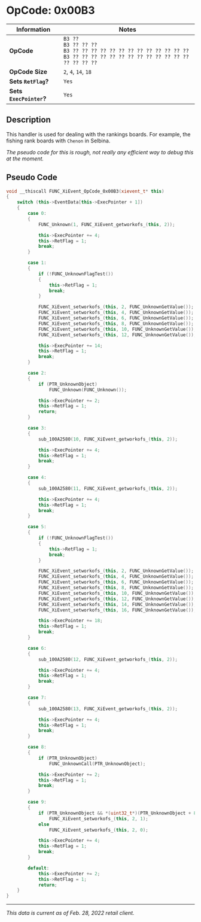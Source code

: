 # OpCode: 0x00B3

| Information               | Notes |
|---                        |---    |
| **OpCode**                | `B3 ??` <br> `B3 ?? ?? ??` <br> `B3 ?? ?? ?? ?? ?? ?? ?? ?? ?? ?? ?? ?? ??` <br> `B3 ?? ?? ?? ?? ?? ?? ?? ?? ?? ?? ?? ?? ?? ?? ?? ?? ??` |
| **OpCode Size**           | `2`, `4`, `14`, `18` |
| **Sets `RetFlag`?**       | `Yes` |
| **Sets `ExecPointer`?**   | `Yes` |

## Description

This handler is used for dealing with the rankings boards. For example, the fishing rank boards with `Chenon` in Selbina.

_The pseudo code for this is rough, not really any efficient way to debug this at the moment._

## Pseudo Code

```cpp
void __thiscall FUNC_XiEvent_OpCode_0x00B3(xievent_t* this)
{
    switch (this->EventData[this->ExecPointer + 1])
    {
        case 0:
        {
            FUNC_Unknown(1, FUNC_XiEvent_getworkofs_(this, 2));

            this->ExecPointer += 4;
            this->RetFlag = 1;
            break;
        }

        case 1:
        {
            if (!FUNC_UnknownFlagTest())
            {
                this->RetFlag = 1;
                break;
            }

            FUNC_XiEvent_setworkofs_(this, 2, FUNC_UnknownGetValue());
            FUNC_XiEvent_setworkofs_(this, 4, FUNC_UnknownGetValue());
            FUNC_XiEvent_setworkofs_(this, 6, FUNC_UnknownGetValue());
            FUNC_XiEvent_setworkofs_(this, 8, FUNC_UnknownGetValue());
            FUNC_XiEvent_setworkofs_(this, 10, FUNC_UnknownGetValue());
            FUNC_XiEvent_setworkofs_(this, 12, FUNC_UnknownGetValue());

            this->ExecPointer += 14;
            this->RetFlag = 1;
            break;
        }

        case 2:
        {
            if (PTR_UnknownObject)
                FUNC_Unknown(FUNC_Unknown());

            this->ExecPointer += 2;
            this->RetFlag = 1;
            return;
        }

        case 3:
        {
            sub_100A2580(10, FUNC_XiEvent_getworkofs_(this, 2));

            this->ExecPointer += 4;
            this->RetFlag = 1;
            break;
        }

        case 4:
        {
            sub_100A2580(11, FUNC_XiEvent_getworkofs_(this, 2));

            this->ExecPointer += 4;
            this->RetFlag = 1;
            break;
        }

        case 5:
        {
            if (!FUNC_UnknownFlagTest())
            {
                this->RetFlag = 1;
                break;
            }

            FUNC_XiEvent_setworkofs_(this, 2, FUNC_UnknownGetValue());
            FUNC_XiEvent_setworkofs_(this, 4, FUNC_UnknownGetValue());
            FUNC_XiEvent_setworkofs_(this, 6, FUNC_UnknownGetValue());
            FUNC_XiEvent_setworkofs_(this, 8, FUNC_UnknownGetValue());
            FUNC_XiEvent_setworkofs_(this, 10, FUNC_UnknownGetValue());
            FUNC_XiEvent_setworkofs_(this, 12, FUNC_UnknownGetValue());
            FUNC_XiEvent_setworkofs_(this, 14, FUNC_UnknownGetValue());
            FUNC_XiEvent_setworkofs_(this, 16, FUNC_UnknownGetValue());

            this->ExecPointer += 18;
            this->RetFlag = 1;
            break;
        }

        case 6:
        {
            sub_100A2580(12, FUNC_XiEvent_getworkofs_(this, 2));

            this->ExecPointer += 4;
            this->RetFlag = 1;
            break;
        }

        case 7:
        {
            sub_100A2580(13, FUNC_XiEvent_getworkofs_(this, 2));

            this->ExecPointer += 4;
            this->RetFlag = 1;
            break;
        }

        case 8:
        {
            if (PTR_UnknownObject)
                FUNC_UnknownCall(PTR_UnknownObject);

            this->ExecPointer += 2;
            this->RetFlag = 1;
            break;
        }

        case 9:
        {
            if (PTR_UnknownObject && *(uint32_t*)(PTR_UnknownObject + 8))
                FUNC_XiEvent_setworkofs_(this, 2, 1);
            else
                FUNC_XiEvent_setworkofs_(this, 2, 0);

            this->ExecPointer += 4;
            this->RetFlag = 1;
            break;
        }

        default:
            this->ExecPointer += 2;
            this->RetFlag = 1;
            return;
    }
}
```

---

_This data is current as of Feb. 28, 2022 retail client._